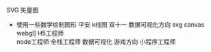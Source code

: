 SVG 矢量图
- 使用一些数学绘制图形
    平安 k线图
    双十一
    数据可视化方向 svg canvas webgl]
    H5工程师    
    node工程师
    全栈工程师
    数据可视化
    游戏方向
    小程序工程师
    
